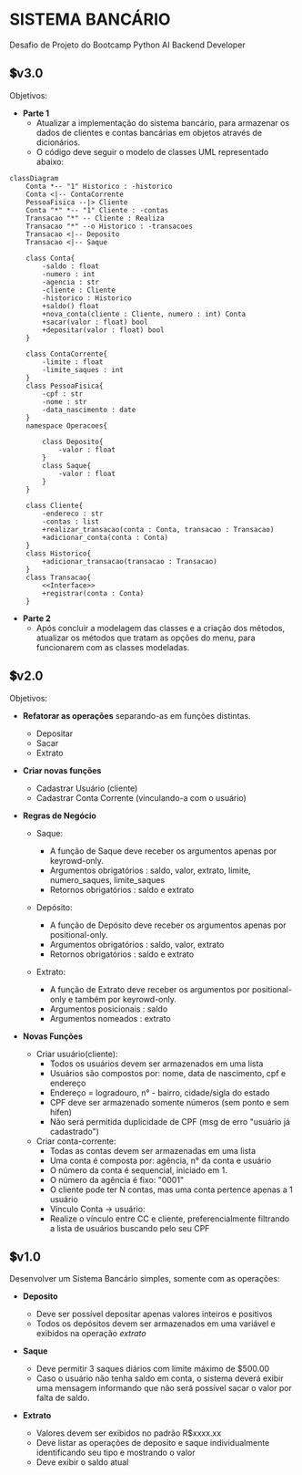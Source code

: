 # **SISTEMA BANCÁRIO**
Desafio de Projeto do Bootcamp Python AI Backend Developer

## 💲v3.0
Objetivos:
- **Parte 1**
    - Atualizar a implementação do sistema bancário, para armazenar os dados de clientes e contas bancárias em objetos através de dicionários.
    - O código deve seguir o modelo de classes UML representado abaixo:

```mermaid
classDiagram
    Conta *-- "1" Historico : -historico
    Conta <|-- ContaCorrente
    PessoaFisica --|> Cliente
    Conta "*" *-- "1" Cliente : -contas 
    Transacao "*" -- Cliente : Realiza
    Transacao "*" --o Historico : -transacoes
    Transacao <|-- Deposito
    Transacao <|-- Saque

    class Conta{
        -saldo : float
        -numero : int
        -agencia : str
        -cliente : Cliente
        -historico : Historico
        +saldo() float
        +nova_conta(cliente : Cliente, numero : int) Conta
        +sacar(valor : float) bool
        +depositar(valor : float) bool
    }

    class ContaCorrente{
        -limite : float 
        -limite_saques : int
    }
    class PessoaFisica{
        -cpf : str
        -nome : str
        -data_nascimento : date
    }
    namespace Operacoes{

        class Deposito{
            -valor : float
        }
        class Saque{
            -valor : float
        }
    }
    
    class Cliente{
        -endereco : str
        -contas : list
        +realizar_transacao(conta : Conta, transacao : Transacao)
        +adicionar_conta(conta : Conta)
    }
    class Historico{
        +adicionar_transacao(transacao : Transacao)
    }
    class Transacao{
        <<Interface>>
        +registrar(conta : Conta)
    }

```

- **Parte 2**
    - Após concluir a modelagem das classes e a criação dos métodos, atualizar os métodos que tratam as opções do menu, para funcionarem com as classes modeladas.


## 💲v2.0
Objetivos:
- **Refatorar as operações** separando-as em funções distintas.
    - Depositar
    - Sacar
    - Extrato 

- **Criar novas funções**
    - Cadastrar Usuário (cliente)
    - Cadastrar Conta Corrente (vinculando-a com o usuário)

- **Regras de Negócio**
    - Saque:
        - A função de Saque deve receber os argumentos apenas por keyrowd-only.
        - Argumentos obrigatórios   : saldo, valor, extrato, limite, numero_saques, limite_saques
        - Retornos obrigatórios     : saldo e extrato

    - Depósito:
        - A função de Depósito deve receber os argumentos apenas por positional-only.
        - Argumentos obrigatórios   : saldo, valor, extrato 
        - Retornos obrigatórios     : saldo e extrato

    - Extrato:
        - A função de Extrato deve receber os argumentos por positional-only e também por keyrowd-only.
        - Argumentos posicionais    : saldo 
        - Argumentos nomeados       : extrato
- **Novas Funções**
    - Criar usuário(cliente):
        - Todos os usuários devem ser armazenados em uma lista
        - Usuários são compostos por: nome, data de nascimento, cpf e endereço
        - Endereço = logradouro, n° - bairro, cidade/sigla do estado
        - CPF deve ser armazenado somente números (sem ponto e sem hífen)
        - Não será permitida duplicidade de CPF (msg de erro "usuário já cadastrado")
    - Criar conta-corrente:
        - Todas as contas devem ser armazenadas em uma lista
        - Uma conta é composta por: agência, n° da conta e usuário
        - O número da conta é sequencial, iniciado em 1.
        - O número da agência é fixo: "0001"
        - O cliente pode ter N contas, mas uma conta pertence apenas a 1 usuário
        - Vínculo Conta -> usuário:
        - Realize o vínculo entre CC e cliente, preferencialmente filtrando a lista de usuários buscando pelo seu CPF

## 💲v1.0
Desenvolver um Sistema Bancário simples, somente com as operações:

- **Deposito**
    - Deve ser possível depositar apenas valores inteiros e positivos
    - Todos os depósitos devem ser armazenados em uma variável e exibidos na operação *extrato*


- **Saque**
    - Deve permitir 3 saques diários com limite máximo de $500.00
    - Caso o usuário não tenha saldo em conta, o sistema deverá exibir uma mensagem informando que não será possível sacar o valor por falta de saldo.

- **Extrato**
    - Valores devem ser exibidos no padrão R$xxxx.xx
    - Deve listar as operações de deposito e saque individualmente identificando seu tipo e mostrando o valor
    - Deve exibir o saldo atual
